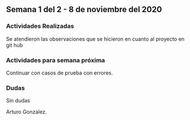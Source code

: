 ## Semana 1 del 2 - 8 de noviembre del 2020 

### Actividades Realizadas

Se atendieron las observaciones que se hicieron en cuanto al proyecto en git hub 

### Actividades para semana próxima

Continuar con casos de prueba con errores.

### Dudas

Sin dudas

Arturo Gonzalez.
